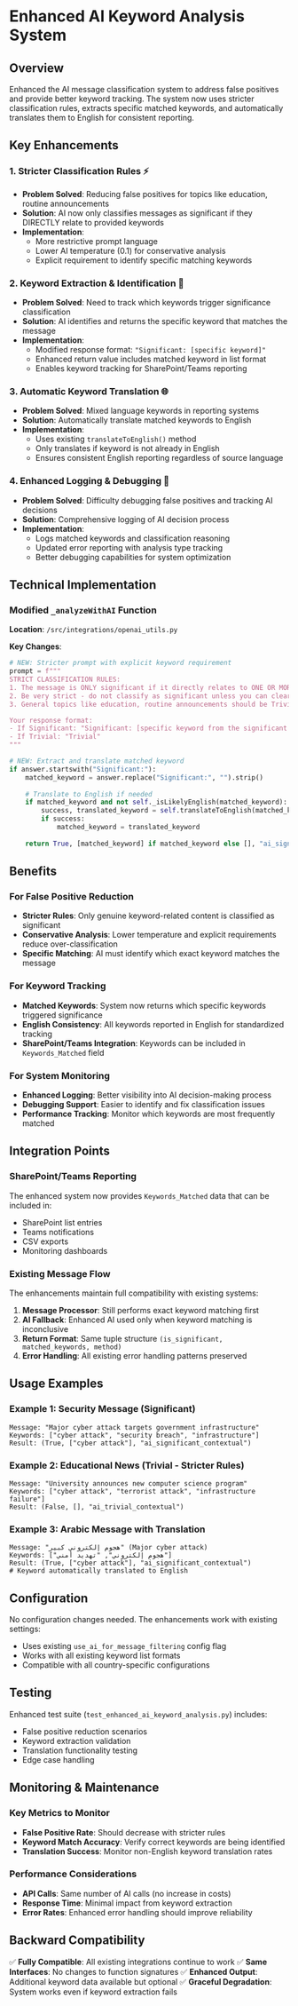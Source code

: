 # Enhanced AI Keyword Analysis System

## Overview
Enhanced the AI message classification system to address false positives and provide better keyword tracking. The system now uses stricter classification rules, extracts specific matched keywords, and automatically translates them to English for consistent reporting.

## Key Enhancements

### 1. Stricter Classification Rules ⚡
- **Problem Solved**: Reducing false positives for topics like education, routine announcements
- **Solution**: AI now only classifies messages as significant if they DIRECTLY relate to provided keywords
- **Implementation**: 
  - More restrictive prompt language
  - Lower AI temperature (0.1) for conservative analysis
  - Explicit requirement to identify specific matching keywords

### 2. Keyword Extraction & Identification 🎯
- **Problem Solved**: Need to track which keywords trigger significance classification
- **Solution**: AI identifies and returns the specific keyword that matches the message
- **Implementation**:
  - Modified response format: `"Significant: [specific keyword]"`
  - Enhanced return value includes matched keyword in list format
  - Enables keyword tracking for SharePoint/Teams reporting

### 3. Automatic Keyword Translation 🌐
- **Problem Solved**: Mixed language keywords in reporting systems
- **Solution**: Automatically translate matched keywords to English
- **Implementation**:
  - Uses existing `translateToEnglish()` method
  - Only translates if keyword is not already in English
  - Ensures consistent English reporting regardless of source language

### 4. Enhanced Logging & Debugging 📝
- **Problem Solved**: Difficulty debugging false positives and tracking AI decisions
- **Solution**: Comprehensive logging of AI decision process
- **Implementation**:
  - Logs matched keywords and classification reasoning
  - Updated error reporting with analysis type tracking
  - Better debugging capabilities for system optimization

## Technical Implementation

### Modified `_analyzeWithAI` Function

**Location**: `/src/integrations/openai_utils.py`

**Key Changes**:
```python
# NEW: Stricter prompt with explicit keyword requirement
prompt = f"""
STRICT CLASSIFICATION RULES:
1. The message is ONLY significant if it directly relates to ONE OR MORE of the provided SIGNIFICANT keywords
2. Be very strict - do not classify as significant unless you can clearly identify which specific significant keyword(s) the message relates to
3. General topics like education, routine announcements should be Trivial UNLESS they specifically relate to significant keywords

Your response format:
- If Significant: "Significant: [specific keyword from the significant list that best matches]"
- If Trivial: "Trivial"
"""

# NEW: Extract and translate matched keyword
if answer.startswith("Significant:"):
    matched_keyword = answer.replace("Significant:", "").strip()
    
    # Translate to English if needed
    if matched_keyword and not self._isLikelyEnglish(matched_keyword):
        success, translated_keyword = self.translateToEnglish(matched_keyword)
        if success:
            matched_keyword = translated_keyword
    
    return True, [matched_keyword] if matched_keyword else [], "ai_significant_contextual"
```

## Benefits

### For False Positive Reduction
- **Stricter Rules**: Only genuine keyword-related content is classified as significant
- **Conservative Analysis**: Lower temperature and explicit requirements reduce over-classification
- **Specific Matching**: AI must identify which exact keyword matches the message

### For Keyword Tracking
- **Matched Keywords**: System now returns which specific keywords triggered significance
- **English Consistency**: All keywords reported in English for standardized tracking
- **SharePoint/Teams Integration**: Keywords can be included in `Keywords_Matched` field

### For System Monitoring
- **Enhanced Logging**: Better visibility into AI decision-making process
- **Debugging Support**: Easier to identify and fix classification issues
- **Performance Tracking**: Monitor which keywords are most frequently matched

## Integration Points

### SharePoint/Teams Reporting
The enhanced system now provides `Keywords_Matched` data that can be included in:
- SharePoint list entries
- Teams notifications
- CSV exports
- Monitoring dashboards

### Existing Message Flow
The enhancements maintain full compatibility with existing systems:
1. **Message Processor**: Still performs exact keyword matching first
2. **AI Fallback**: Enhanced AI used only when keyword matching is inconclusive
3. **Return Format**: Same tuple structure `(is_significant, matched_keywords, method)`
4. **Error Handling**: All existing error handling patterns preserved

## Usage Examples

### Example 1: Security Message (Significant)
```
Message: "Major cyber attack targets government infrastructure"
Keywords: ["cyber attack", "security breach", "infrastructure"]
Result: (True, ["cyber attack"], "ai_significant_contextual")
```

### Example 2: Educational News (Trivial - Stricter Rules)
```
Message: "University announces new computer science program"
Keywords: ["cyber attack", "terrorist attack", "infrastructure failure"]
Result: (False, [], "ai_trivial_contextual")
```

### Example 3: Arabic Message with Translation
```
Message: "هجوم إلكتروني كبير" (Major cyber attack)
Keywords: ["هجوم إلكتروني", "تهديد أمني"]
Result: (True, ["cyber attack"], "ai_significant_contextual")
# Keyword automatically translated to English
```

## Configuration

No configuration changes needed. The enhancements work with existing settings:
- Uses existing `use_ai_for_message_filtering` config flag
- Works with all existing keyword list formats
- Compatible with all country-specific configurations

## Testing

Enhanced test suite (`test_enhanced_ai_keyword_analysis.py`) includes:
- False positive reduction scenarios
- Keyword extraction validation
- Translation functionality testing
- Edge case handling

## Monitoring & Maintenance

### Key Metrics to Monitor
- **False Positive Rate**: Should decrease with stricter rules
- **Keyword Match Accuracy**: Verify correct keywords are being identified
- **Translation Success**: Monitor non-English keyword translation rates

### Performance Considerations
- **API Calls**: Same number of AI calls (no increase in costs)
- **Response Time**: Minimal impact from keyword extraction
- **Error Rates**: Enhanced error handling should improve reliability

## Backward Compatibility

✅ **Fully Compatible**: All existing integrations continue to work
✅ **Same Interfaces**: No changes to function signatures
✅ **Enhanced Output**: Additional keyword data available but optional
✅ **Graceful Degradation**: System works even if keyword extraction fails